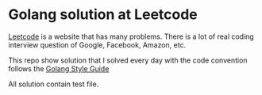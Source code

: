 # Golang solution at Leetcode
[Leetcode](https://leetcode.com) is a website that has many problems.
There is a lot of real coding interview question of Google, Facebook, Amazon, etc.

This repo show solution that I solved every day with the code convention follows the [Golang Style Guide](https://github.com/golang/go/wiki/CodeReviewComments)

All solution contain test file.
